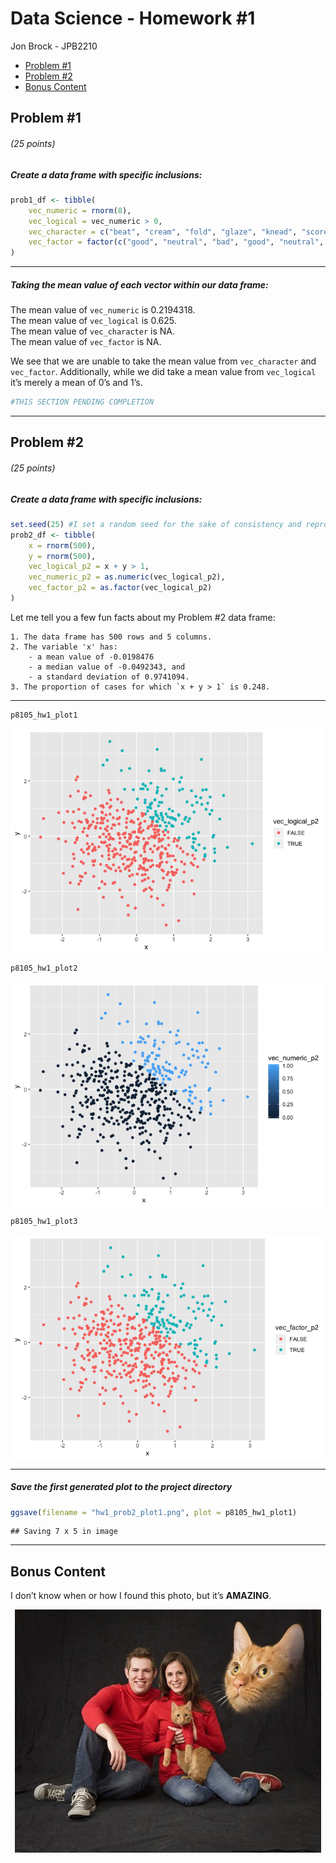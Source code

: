 Data Science - Homework \#1
================
Jon Brock - JPB2210

  - [Problem \#1](#problem-1)
  - [Problem \#2](#problem-2)
  - [Bonus Content](#bonus-content)

## Problem \#1

###### (*25 points*)

##### *Create a data frame with specific inclusions:*

``` r
prob1_df <- tibble(
    vec_numeric = rnorm(8),
    vec_logical = vec_numeric > 0,
    vec_character = c("beat", "cream", "fold", "glaze", "knead", "score", "whip", "whisk"),
    vec_factor = factor(c("good", "neutral", "bad", "good", "neutral", "bad", "good", "bad"))
)
```

-----

##### *Taking the mean value of each vector within our data frame:*

The mean value of `vec_numeric` is 0.2194318.  
The mean value of `vec_logical` is 0.625.  
The mean value of `vec_character` is NA.  
The mean value of `vec_factor` is NA.

We see that we are unable to take the mean value from `vec_character`
and `vec_factor`. Additionally, while we did take a mean value from
`vec_logical` it’s merely a mean of 0’s and 1’s.

``` r
#THIS SECTION PENDING COMPLETION
```

-----

## Problem \#2

###### (*25 points*)

##### *Create a data frame with specific inclusions:*

``` r
set.seed(25) #I set a random seed for the sake of consistency and reproducibility
prob2_df <- tibble(
    x = rnorm(500),
    y = rnorm(500),
    vec_logical_p2 = x + y > 1,
    vec_numeric_p2 = as.numeric(vec_logical_p2),
    vec_factor_p2 = as.factor(vec_logical_p2)
)
```

Let me tell you a few fun facts about my Problem \#2 data frame:

``` 
1. The data frame has 500 rows and 5 columns.  
2. The variable 'x' has:  
    - a mean value of -0.0198476  
    - a median value of -0.0492343, and  
    - a standard deviation of 0.9741094.  
3. The proportion of cases for which `x + y > 1` is 0.248.  
```

-----

``` r
p8105_hw1_plot1
```

<img src="p8105_hw1_jpb2210_files/figure-gfm/display_plots-1.png" style="display: block; margin: auto;" />

``` r
p8105_hw1_plot2
```

<img src="p8105_hw1_jpb2210_files/figure-gfm/display_plots-2.png" style="display: block; margin: auto;" />

``` r
p8105_hw1_plot3
```

<img src="p8105_hw1_jpb2210_files/figure-gfm/display_plots-3.png" style="display: block; margin: auto;" />

-----

##### *Save the first generated plot to the project directory*

``` r
ggsave(filename = "hw1_prob2_plot1.png", plot = p8105_hw1_plot1)
```

    ## Saving 7 x 5 in image

-----

## Bonus Content

I don’t know when or how I found this photo, but it’s **AMAZING**.

<center>

![](cat_family_photo.jpg)

</center>
